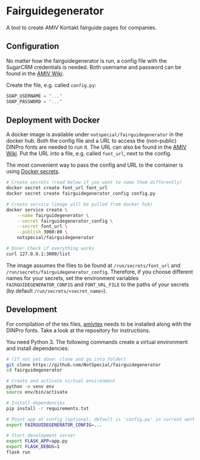 # Fairguidegenerator

A tool to create AMIV Kontakt fairguide pages for companies.

## Configuration

No matter how the fairguidegenerator is run, a config file with the SugarCRM
credentials is needed. Both username and password can be found in the
[AMIV Wiki](https://intern.amiv.ethz.ch/wiki/SugarCRM#SOAP).

Create the file, e.g. called `config.py`:

```python
SOAP_USERNAME = "..."
SOAP_PASSWORD = "..."
```

## Deployment with Docker

A docker image is available under `notspecial/fairguidegenerator`
in the docker hub.
Both the config file and a URL to access the (non-public) DINPro
fonts are needed to run it. The URL can also be found in the
[AMIV Wiki](https://wiki.amiv.ethz.ch/Corporate_Design#DINPro).
Put the URL into a file, e.g. called `font_url`, next to the config.

The most convenient way to pass the config and URL to the container is
using [Docker secrets](https://docs.docker.com/engine/swarm/secrets/#read-more-about-docker-secret-commands).

```bash
# Create secrets (read below if you want to name them differently)
docker secret create font_url font_url
docker secret create fairguidegenerator_config config.py

# Create service (image will be pulled from docker hub)
docker service create \
    --name fairguidegenerator \
    --secret fairguidegenerator_config \
    --secret font_url \
    --publish 3000:80 \
    notspecial/fairguidegenerator

# Done! Check if everything works
curl 127.0.0.1:3000/list
```

The image assumes the files to be found at `/run/secrets/font_url` and
`/run/secrets/fairguidegenerator_config`. Therefore, if you choose different
names for your secrets, set the environment
variables `FAIRGUIDEGENERATOR_CONFIG` and `FONT_URL_FILE`
to the paths of your secrets (by default `/run/secrets/<secret_name>`).

## Development

For compilation of the tex files,
[amivtex](https://github.com/NotSpecial/amivtex) needs to be installed along
with the DINPro fonts. Take a look at the repository for instructions.

You need Python 3. The following commands create a virtual environment and
install dependencies:

```bash
# (If not yet done: clone and go into folder)
git clone https://github.com/NotSpecial/fairguidegenerator
cd fairguidegenerator

# Create and activate virtual environment
python -m venv env
source env/bin/activate

# Install dependencies
pip install -r requirements.txt

# Point app at config (optional, default is 'config.py' in current working dir)
export FAIRGUIDEGENERATOR_CONFIG=...

# Start development server
export FLASK_APP=app.py
export FLASK_DEBUG=1
flask run
```
